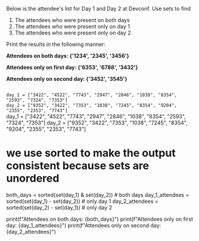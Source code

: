 Below is the attendee's list for Day 1 and Day 2 at Devconf. Use sets to find

1. The attendees who were present on both days
2. The attendees who were present only on day 1
3. The attendees who were present only on day 2

Print the results in the following manner:

**Attendees on both days: {'1234', '2345', '3456'}**

**Attendees only on first day: {'6353', '6788', '3432'}**

**Attendees only on second day: {'3452', '3545'}**

<codeblock language="python" type="exercise" testMode="fixedInput">
<code>
day_1 = ["3422", "4522", "7743", "2947", "2846", "1038", "8354", "2593", "7324", "7353"]
day_2 = ["9352", "3422", "7353", "1038", "7245", "8354", "9204", "2355", "2353", "7743"]
</code>

<solution>
day_1 = ["3422", "4522", "7743", "2947", "2846", "1038", "8354", "2593", "7324", "7353"]
day_2 = ["9352", "3422", "7353", "1038", "7245", "8354", "9204", "2355", "2353", "7743"]

# we use sorted to make the output consistent because sets are unordered
both_days = sorted(set(day_1) & set(day_2)) # both days
day_1_attendees = sorted(set(day_1) - set(day_2)) # only day 1
day_2_attendees = sorted(set(day_2) - set(day_1)) # only day 2

print(f"Attendees on both days: {both_days}")
print(f"Attendees only on first day: {day_1_attendees}")
print(f"Attendees only on second day: {day_2_attendees}")

</solution>
</codeblock>
